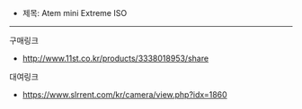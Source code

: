 - 제목: Atem mini Extreme ISO

---

구매링크
- http://www.11st.co.kr/products/3338018953/share

대여링크
- https://www.slrrent.com/kr/camera/view.php?idx=1860

